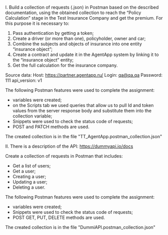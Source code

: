 I. Build a collection of requests (.json) in Postman based on the described documentation, using the obtained collection to reach the “Policy Calculation” stage in the Test Insurance Company and get the premium. 
For this purpose it is necessary to:
1. Pass authentication by getting a token;
2. Create a driver (or more than one), policyholder, owner and car;
3. Combine the subjects and objects of insurance into one entity “insurance object”;
4. Create a contract and update it in the AgentApp system by linking it to the “insurance object” entity;
5. Get the full calculation for the insurance company.

Source data:
Host: https://partner.agentapp.ru/
Login: qa@qa.qa
Password: 111
api_version: v1

The following Postman features were used to complete the assignment:
- variables were created;
- on the Scripts tab we used queries that allow us to pull Id and token values from the server response body and substitute them into the collection variable;
- Snippets were used to check the status code of requests;
- POST and PATCH methods are used.

The created collection is in the file "TT_AgentApp.postman_collection.json"

II. There is a description of the API: https://dummyapi.io/docs

Create a collection of requests in Postman that includes:
- Get a list of users;
- Get a user;
- Creating a user;
- Updating a user;
- Deleting a user.

The following Postman features were used to complete the assignment:
- variables were created;
- Snippets were used to check the status code of requests;
- POST GET, PUT, DELETE methods are used.

The created collection is in the file "DummiAPI.postman_collection.json"
